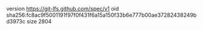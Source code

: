 version https://git-lfs.github.com/spec/v1
oid sha256:fc8ac9f5001191f97f0f431f6a15a150f33b6e777b00ae37282438249bd3973c
size 2804
